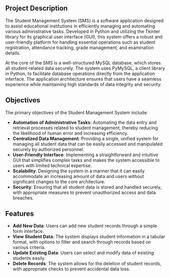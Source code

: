 ## Project Description

The Student Management System (SMS) is a software application designed to assist educational institutions in efficiently managing and automating various administrative tasks. Developed in Python and utilizing the Tkinter library for its graphical user interface (GUI), this system offers a robust and user-friendly platform for handling essential operations such as student registration, attendance tracking, grade management, and examination details.

At the core of the SMS is a well-structured MySQL database, which stores all student-related data securely. The system uses PyMySQL, a client library in Python, to facilitate database operations directly from the application interface. The application architecture ensures that users have a seamless experience while maintaining high standards of data integrity and security.

## Objectives

The primary objectives of the Student Management System include:

- **Automation of Administrative Tasks**: Automating the data entry and retrieval processes related to student management, thereby reducing the likelihood of human error and increasing efficiency.
- **Centralized Data Management**: Providing a single, unified system for managing all student data that can be easily accessed and manipulated securely by authorized personnel.
- **User-Friendly Interface**: Implementing a straightforward and intuitive GUI that simplifies complex tasks and makes the system accessible to users with limited technical expertise.
- **Scalability**: Designing the system in a manner that it can easily accommodate an increasing amount of data and users without significant changes to the core architecture.
- **Security**: Ensuring that all student data is stored and handled securely, with appropriate measures to prevent unauthorized access and data breaches.

## Features

- **Add New Data**: Users can add new student records through a simple form interface.
- **View Student Data**: The system displays student information in a tabular format, with options to filter and search through records based on various criteria.
- **Update Existing Data**: Users can select and modify data of existing students easily.
- **Delete Records**: The system allows for the deletion of student records, with appropriate checks to prevent accidental data loss.
